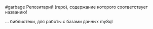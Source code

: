 #garbage
Репозитарий (repo), содержание которого соответствует названию!

... библиотеки, для работы с базами данных mySql

 

